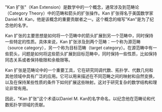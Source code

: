 "Kan 扩张"（Kan Extension）是数学中的一个概念，通常涉及到范畴论（Category Theory）中的范畴和箭头的扩张操作。Kan 扩张得名于美国数学家Daniel M. Kan，他是该概念的重要贡献者之一。这个概念的缩写"Kan"是为了纪念他的名字。

Kan 扩张的主要思想是如何将一个范畴中的箭头扩展到另一个范畴中，同时保持一些特定的性质。具体来说，Kan 扩张涉及到两个范畴：一个称为源范畴（source category），另一个称为目标范畴（target category）。在源范畴中有一些箭头，问题是如何将这些箭头扩展到目标范畴中，同时保持一些性质，比如保持同态关系或者保持极限和余极限等。

Kan 扩张是范畴论中的一个重要工具，它在研究同调代数、拓扑学、代数几何和其他领域中具有广泛的应用。它可以用来描述在不同范畴之间的映射和自然变换，以及在保持某些性质的条件下如何扩展这些映射。这对于研究复杂的数学结构和理论非常有用。

因此，"Kan 扩张"这个术语以Daniel M. Kan的名字命名，以纪念他在范畴论和代数拓扑学领域的贡献。